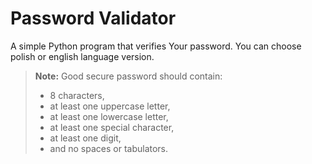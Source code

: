 # Password Validator

A simple Python program that verifies Your password. You can choose polish or english language version.

> **Note:** Good secure password should contain:
>
> - 8 characters,
> - at least one uppercase letter,
> - at least one lowercase letter,
> - at least one special character,
> - at least one digit,
> - and no spaces or tabulators.
